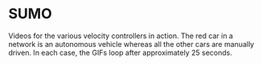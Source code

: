 # SUMO
Videos for the various velocity controllers in action. The red car in a network is an autonomous vehicle whereas all the other cars are manually driven. In each case, the GIFs loop after approximately 25 seconds.
